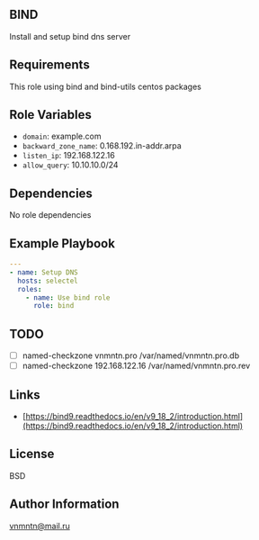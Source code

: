 ## BIND

Install and setup bind dns server

## Requirements

This role using bind and bind-utils centos packages

## Role Variables

- `domain`: example.com
- `backward_zone_name`: 0.168.192.in-addr.arpa
- `listen_ip`: 192.168.122.16
- `allow_query`: 10.10.10.0/24

## Dependencies

No role dependencies

## Example Playbook

```yaml
---
- name: Setup DNS
  hosts: selectel
  roles:
    - name: Use bind role
      role: bind
```

## TODO

- [ ] named-checkzone vnmntn.pro /var/named/vnmntn.pro.db
- [ ] named-checkzone 192.168.122.16 /var/named/vnmntn.pro.rev

## Links

- [https://bind9.readthedocs.io/en/v9_18_2/introduction.html](https://bind9.readthedocs.io/en/v9_18_2/introduction.html)

## License

BSD

## Author Information

<vnmntn@mail.ru>

